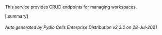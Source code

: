 






This service provides CRUD endpoints for managing workspaces.

[:summary]

###### Auto generated by Pydio Cells Enterprise Distribution v2.3.2 on 28-Jul-2021

